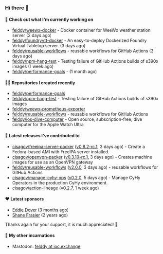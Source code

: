 ### Hi there 👋

#### 👷 Check out what I'm currently working on

- [felddy/weewx-docker](https://github.com/felddy/weewx-docker) - Docker container for WeeWx weather station server (2 days ago)
- [felddy/foundryvtt-docker](https://github.com/felddy/foundryvtt-docker) - An easy-to-deploy Dockerized Foundry Virtual Tabletop server. (3 days ago)
- [felddy/reusable-workflows](https://github.com/felddy/reusable-workflows) - reusable workflows for GitHub Actions (3 days ago)
- [felddy/npm-hang-test](https://github.com/felddy/npm-hang-test) - Testing failure of GitHub Actions builds of s390x images (1 week ago)
- [felddy/performance-goals](https://github.com/felddy/performance-goals) -  (1 month ago)

#### 👨‍💻 Repositories I created recently

- [felddy/performance-goals](https://github.com/felddy/performance-goals)
- [felddy/npm-hang-test](https://github.com/felddy/npm-hang-test) - Testing failure of GitHub Actions builds of s390x images
- [felddy/weewx-prometheus-exporter](https://github.com/felddy/weewx-prometheus-exporter)
- [felddy/reusable-workflows](https://github.com/felddy/reusable-workflows) - reusable workflows for GitHub Actions
- [felddy/ios-dive-computer](https://github.com/felddy/ios-dive-computer) - Open source, subscription-free, dive computer for the Apple Watch Ultra

#### 🚀 Latest releases I've contributed to

- [cisagov/freeipa-server-packer](https://github.com/cisagov/freeipa-server-packer) ([v0.8.2-rc.1](https://github.com/cisagov/freeipa-server-packer/releases/tag/v0.8.2-rc.1), 3 days ago) - Create a Fedora-based AMI with FreeIPA server installed.
- [cisagov/openvpn-packer](https://github.com/cisagov/openvpn-packer) ([v0.3.10-rc.1](https://github.com/cisagov/openvpn-packer/releases/tag/v0.3.10-rc.1), 3 days ago) - Creates machine images for use as an OpenVPN gateway
- [felddy/reusable-workflows](https://github.com/felddy/reusable-workflows) ([v2.0.0](https://github.com/felddy/reusable-workflows/releases/tag/v2.0.0), 3 days ago) - reusable workflows for GitHub Actions
- [cisagov/manage-cyhy-ops](https://github.com/cisagov/manage-cyhy-ops) ([v0.2.0](https://github.com/cisagov/manage-cyhy-ops/releases/tag/v0.2.0), 5 days ago) - Manage CyHy Operators in the production CyHy environment.
- [cisagov/action-lineage](https://github.com/cisagov/action-lineage) ([v0.2.7](https://github.com/cisagov/action-lineage/releases/tag/v0.2.7), 1 week ago)

#### ❤️ Latest sponsors
- [Eddie Dover](https://github.com/EddieDover) (3 months ago)
- [Shane Frasier](https://github.com/jsf9k) (2 years ago)

Thanks again for your support, it is much appreciated! 🙏

#### 🐋 My other incarnations
- Mastodon: <a rel="me" href="https://ioc.exchange/@felddy">felddy at ioc.exchange</a>
